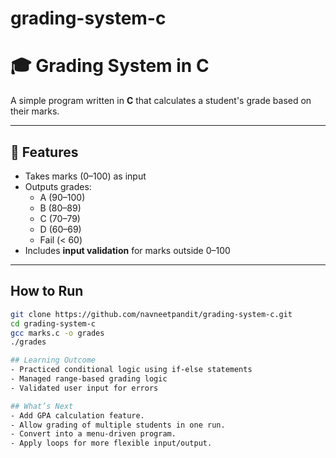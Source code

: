# grading-system-c
# 🎓 Grading System in C

A simple program written in **C** that calculates a student's grade based on their marks.

---

## 🚀 Features
- Takes marks (0–100) as input
- Outputs grades:
  - A (90–100)
  - B (80–89)
  - C (70–79)
  - D (60–69)
  - Fail (< 60)
- Includes **input validation** for marks outside 0–100

---
## How to Run
```bash
git clone https://github.com/navneetpandit/grading-system-c.git
cd grading-system-c
gcc marks.c -o grades
./grades

## Learning Outcome
- Practiced conditional logic using if-else statements
- Managed range-based grading logic
- Validated user input for errors

## What’s Next
- Add GPA calculation feature.
- Allow grading of multiple students in one run.
- Convert into a menu-driven program.
- Apply loops for more flexible input/output.
